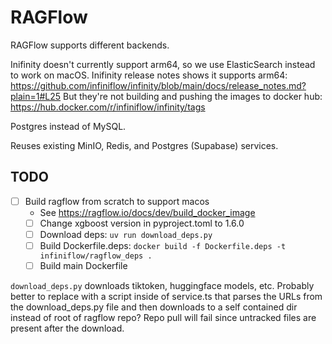 # RAGFlow

RAGFlow supports different backends.

Inifinity doesn't currently support arm64, so we use ElasticSearch instead to work on macOS.
Inifinity release notes shows it supports arm64:
https://github.com/infiniflow/infinity/blob/main/docs/release_notes.md?plain=1#L25
But they're not building and pushing the images to docker hub:
https://hub.docker.com/r/infiniflow/infinity/tags

Postgres instead of MySQL.

Reuses existing MinIO, Redis, and Postgres (Supabase) services.

## TODO

- [ ] Build ragflow from scratch to support macos
  - See https://ragflow.io/docs/dev/build_docker_image
  - [ ] Change xgboost version in pyproject.toml to 1.6.0
  - [ ] Download deps: `uv run download_deps.py`
  - [ ] Build Dockerfile.deps: `docker build -f Dockerfile.deps -t infiniflow/ragflow_deps .`
  - [ ] Build main Dockerfile

`download_deps.py` downloads tiktoken, huggingface models, etc.
Probably better to replace with a script inside of service.ts that parses the URLs from
the download_deps.py file and then downloads to a self contained dir instead of root of
ragflow repo? Repo pull will fail since untracked files are present after the download.
